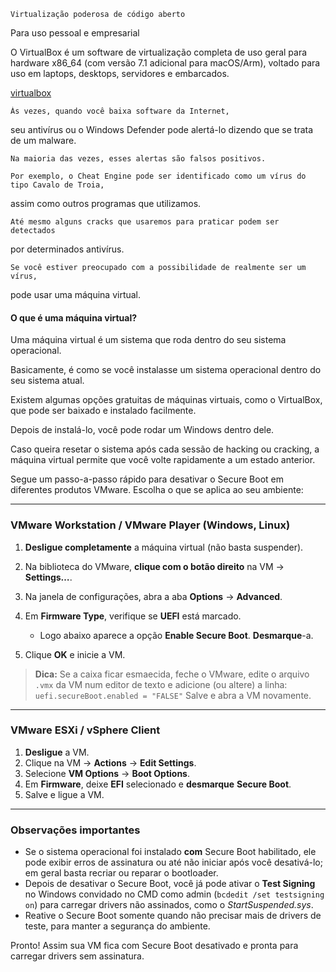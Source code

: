     Virtualização poderosa de código aberto
Para uso pessoal e empresarial

O VirtualBox é um software de virtualização completa de uso geral para hardware x86_64 (com versão 7.1 adicional para macOS/Arm), voltado para uso em laptops, desktops, servidores e embarcados.

[virtualbox](https://www.virtualbox.org/)

    Às vezes, quando você baixa software da Internet,
seu antivírus ou o Windows Defender pode alertá-lo dizendo que se trata de um malware.

    Na maioria das vezes, esses alertas são falsos positivos.

    Por exemplo, o Cheat Engine pode ser identificado como um vírus do tipo Cavalo de Troia,
assim como outros programas que utilizamos.

    Até mesmo alguns cracks que usaremos para praticar podem ser detectados
por determinados antivírus.

    Se você estiver preocupado com a possibilidade de realmente ser um vírus,
pode usar uma máquina virtual.

#### O que é uma máquina virtual?
Uma máquina virtual é um sistema que roda dentro do seu sistema operacional.

Basicamente, é como se você instalasse um sistema operacional dentro do seu sistema atual.

Existem algumas opções gratuitas de máquinas virtuais, como o VirtualBox, que pode ser baixado e instalado facilmente.

Depois de instalá-lo, você pode rodar um Windows dentro dele.

Caso queira resetar o sistema após cada sessão de hacking ou cracking, a máquina virtual permite que você volte rapidamente a um estado anterior.


Segue um passo-a-passo rápido para desativar o Secure Boot em diferentes produtos VMware. Escolha o que se aplica ao seu ambiente:

---

### VMware Workstation / VMware Player (Windows, Linux)

1. **Desligue completamente** a máquina virtual (não basta suspender).
2. Na biblioteca do VMware, **clique com o botão direito** na VM → **Settings…**.
3. Na janela de configurações, abra a aba **Options** → **Advanced**.
4. Em **Firmware Type**, verifique se **UEFI** está marcado.

   * Logo abaixo aparece a opção **Enable Secure Boot**. **Desmarque**-a.
5. Clique **OK** e inicie a VM.

> **Dica:** Se a caixa ficar esmaecida, feche o VMware, edite o arquivo `.vmx` da VM num editor de texto e adicione (ou altere) a linha:
> `uefi.secureBoot.enabled = "FALSE"`
> Salve e abra a VM novamente.

---

### VMware ESXi / vSphere Client

1. **Desligue** a VM.
2. Clique na VM → **Actions** → **Edit Settings**.
3. Selecione **VM Options** → **Boot Options**.
4. Em **Firmware**, deixe **EFI** selecionado e **desmarque** **Secure Boot**.
5. Salve e ligue a VM.

---

### Observações importantes

* Se o sistema operacional foi instalado **com** Secure Boot habilitado, ele pode exibir erros de assinatura ou até não iniciar após você desativá-lo; em geral basta recriar ou reparar o bootloader.
* Depois de desativar o Secure Boot, você já pode ativar o **Test Signing** no Windows convidado no CMD como admin (`bcdedit /set testsigning on`) para carregar drivers não assinados, como o *StartSuspended.sys*.
* Reative o Secure Boot somente quando não precisar mais de drivers de teste, para manter a segurança do ambiente.

Pronto! Assim sua VM fica com Secure Boot desativado e pronta para carregar drivers sem assinatura.
